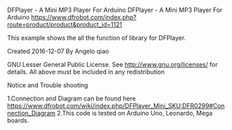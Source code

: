 DFPlayer - A Mini MP3 Player For Arduino
DFPlayer - A Mini MP3 Player For Arduino https://www.dfrobot.com/index.php?route=product/product&product_id=1121

This example shows the all the function of library for DFPlayer.

Created 2016-12-07 By Angelo qiao

GNU Lesser General Public License. See http://www.gnu.org/licenses/ for details. All above must be included in any 
redistribution

Notice and Trouble shooting

1.Connection and Diagram can be found here https://www.dfrobot.com/wiki/index.php/DFPlayer_Mini_SKU:DFR0299#Connection_Diagram 
2.This code is tested on Arduino Uno, Leonardo, Mega boards.
